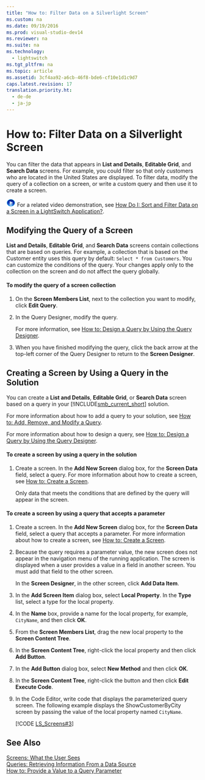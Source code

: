 ```yaml
---
title: "How to: Filter Data on a Silverlight Screen"
ms.custom: na
ms.date: 09/19/2016
ms.prod: visual-studio-dev14
ms.reviewer: na
ms.suite: na
ms.technology: 
  - lightswitch
ms.tgt_pltfrm: na
ms.topic: article
ms.assetid: 3cf4aa92-a6cb-46f8-bde6-cf10e1d1c9d7
caps.latest.revision: 17
translation.priority.ht: 
  - de-de
  - ja-jp
---
```

# How to: Filter Data on a Silverlight Screen
You can filter the data that appears in **List and Details**, **Editable Grid**, and **Search Data** screens. For example, you could filter so that only customers who are located in the United States are displayed. To filter data, modify the query of a collection on a screen, or write a custom query and then use it to create a screen.  
  
 ![link to video](../vs140/media/PlayVideo.gif "PlayVideo") For a related video demonstration, see [How Do I: Sort and Filter Data on a Screen in a LightSwitch Application?](http://go.microsoft.com/fwlink/?LinkID=205130).  
  
## Modifying the Query of a Screen  
 **List and Details**, **Editable Grid**, and **Search Data** screens contain collections that are based on queries. For example, a collection that is based on the Customer entity uses this query by default: `Select * from Customers`. You can customize the conditions of the query. Your changes apply only to the collection on the screen and do not affect the query globally.  
  
#### To modify the query of a screen collection  
  
1.  On the **Screen Members List**, next to the collection you want to modify, click **Edit Query**.  
  
2.  In the Query Designer, modify the query.  
  
     For more information, see [How to: Design a Query by Using the Query Designer](../Topic/How%20to:%20Design%20a%20Query%20by%20Using%20the%20Query%20Designer.md).  
  
3.  When you have finished modifying the query, click the back arrow at the top-left corner of the Query Designer to return to the **Screen Designer**.  
  
## Creating a Screen by Using a Query in the Solution  
 You can create a **List and Details**, **Editable Grid**, or **Search Data** screen based on a query in your [!INCLUDE[smb_current_short](../vs140/includes/smb_current_short_md.md)] solution.  
  
 For more information about how to add a query to your solution, see [How to: Add, Remove, and Modify a Query](../vs140/How-to--Add--Remove--and-Modify-a-Query.md).  
  
 For more information about how to design a query, see [How to: Design a Query by Using the Query Designer](../Topic/How%20to:%20Design%20a%20Query%20by%20Using%20the%20Query%20Designer.md).  
  
#### To create a screen by using a query in the solution  
  
1.  Create a screen. In the **Add New Screen** dialog box, for the **Screen Data** field, select a query. For more information about how to create a screen, see [How to: Create a Screen](../vs140/How-to--Create-a-Silverlight-Screen.md).  
  
     Only data that meets the conditions that are defined by the query will appear in the screen.  
  
#### To create a screen by using a query that accepts a parameter  
  
1.  Create a screen. In the **Add New Screen** dialog box, for the **Screen Data** field, select a query that accepts a parameter. For more information about how to create a screen, see [How to: Create a Screen](../vs140/How-to--Create-a-Silverlight-Screen.md).  
  
2.  Because the query requires a parameter value, the new screen does not appear in the navigation menu of the running application. The screen is displayed when a user provides a value in a field in another screen. You must add that field to the other screen.  
  
     In the **Screen Designer**, in the other screen, click **Add Data Item**.  
  
3.  In the **Add Screen Item** dialog box, select **Local Property**. In the **Type** list, select a type for the local property.  
  
4.  In the **Name** box, provide a name for the local property, for example, `CityName`, and then click **OK**.  
  
5.  From the **Screen Members List**, drag the new local property to the **Screen Content Tree**.  
  
6.  In the **Screen Content Tree**, right-click the local property and then click **Add Button**.  
  
7.  In the **Add Button** dialog box, select **New Method** and then click **OK**.  
  
8.  In the **Screen Content Tree**, right-click the button and then click **Edit Execute Code**.  
  
9. In the Code Editor, write code that displays the parameterized query screen. The following example displays the ShowCustomerByCity screen by passing the value of the local property named `CityName`.  
  
     [!CODE [LS_Screens#3](../CodeSnippet/VS_Snippets_Misc/ls_screens#3)]  
  
## See Also  
 [Screens: What the User Sees](../vs140/Screens--The-User-Interface-of-Your-LightSwitch-Application.md)   
 [Queries: Retrieving Information From a Data Source](../Topic/Queries:%20Retrieving%20Information%20from%20a%20Data%20Source.md)   
 [How to: Provide a Value to a Query Parameter](../vs140/How-to--Provide-a-Value-to-a-Query-Parameter.md)